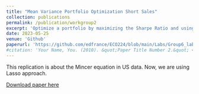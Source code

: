```yaml
---
title: "Mean Variance Portfolio Optimization Short Sales"
collection: publications
permalink: /publication/workgroup2
excerpt: 'Optimize a portfolio by maximizing the Sharpe Ratio and using short sales strategy'
date: 2023-05-25
venue: 'Github'
paperurl: 'https://github.com/edfrance/ECO224/blob/main/Labs/Group6_lab2_python.ipynb'
#citation: 'Your Name, You. (2010). &quot;Paper Title Number 2.&quot; <i>Journal 1</i>. 1(2).'
---
```

This replication is about the Mincer equation in US data. Now, we are using Lasso approach.

[Download paper here](https://github.com/edfrance/ECO224/blob/main/Labs/Group6_lab2_python.ipynb)


